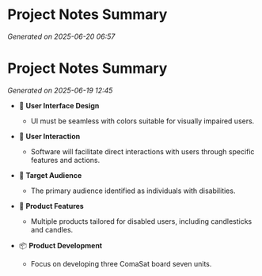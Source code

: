 # Project Notes Summary

*Generated on 2025-06-20 06:57*

# Project Notes Summary

*Generated on 2025-06-19 12:45*

- 🎨 **User Interface Design**
  - UI must be seamless with colors suitable for visually impaired users.

- 👥 **User Interaction**
  - Software will facilitate direct interactions with users through specific features and actions.

- 🎯 **Target Audience**
  - The primary audience identified as individuals with disabilities.

- 🌟 **Product Features**
  - Multiple products tailored for disabled users, including candlesticks and candles.

- 📦 **Product Development**
  - Focus on developing three ComaSat board seven units.